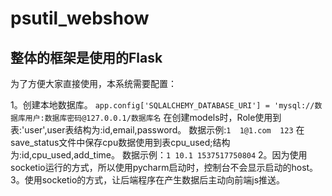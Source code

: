 # psutil_webshow
## 整体的框架是使用的Flask
为了方便大家直接使用，本系统需要配置：

1。创建本地数据库。
`app.config['SQLALCHEMY_DATABASE_URI'] = 'mysql://数据库用户:数据库密码@127.0.0.1/数据库名`
在创建models时，Role使用到表:'user',user表结构为:id,email,password。
数据示例:`1  1@1.com  123`
在save_status文件中保存cpu数据使用到表cpu_used;结构为:id,cpu_used,add_time。
数据示例：`1 10.1 1537517750804`
2。因为使用socketio运行的方式，所以使用pycharm启动时，控制台不会显示启动的host。
3。使用socketio的方式，让后端程序在产生数据后主动向前端js推送。
